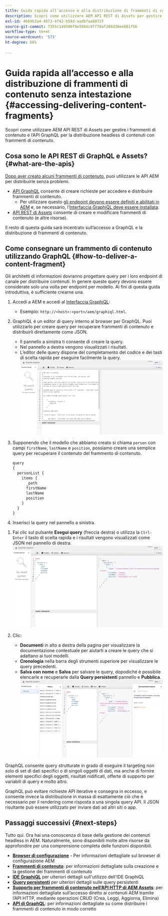 ```yaml
---
title: Guida rapida all’accesso e alla distribuzione di frammenti di contenuto senza intestazione
description: Scopri come utilizzare AEM API REST di Assets per gestire i frammenti di contenuto e l’API GraphQL per la distribuzione headless di contenuti con frammenti di contenuto.
exl-id: 4664b3a4-4873-4f42-b59d-aadbfaa6072f
source-git-commit: 7355c149500f9e5044c9ff78af208d36ee681f56
workflow-type: tm+mt
source-wordcount: '573'
ht-degree: 66%

---
```


# Guida rapida all’accesso e alla distribuzione di frammenti di contenuto senza intestazione {#accessing-delivering-content-fragments}

Scopri come utilizzare AEM API REST di Assets per gestire i frammenti di contenuto e l’API GraphQL per la distribuzione headless di contenuti con frammenti di contenuto.

## Cosa sono le API REST di GraphQL e Assets? {#what-are-the-apis}

[Dopo aver creato alcuni frammenti di contenuto,](create-content-fragment.md) puoi utilizzare le API AEM per distribuirle senza problemi.

* [API GraphQL](/help/sites-developing/headless/graphql-api/graphql-api-content-fragments.md) consente di creare richieste per accedere e distribuire frammenti di contenuto.
   * Per utilizzare questo [gli endpoint devono essere definiti e abilitati in AEM](/help/sites-developing/headless/graphql-api/graphql-endpoint.md#enabling-graphql-endpoint) e, se necessario, l’[Interfaccia GraphiQL deve essere installata](/help/sites-developing/headless/graphql-api/graphql-api-content-fragments.md#installing-graphiql-interface).
* [API REST di Assets](/help/assets/assets-api-content-fragments.md) consente di creare e modificare frammenti di contenuto (e altre risorse).

Il resto di questa guida sarà incentrato sull’accesso a GraphQL e la distribuzione di frammenti di contenuto.

## Come consegnare un frammento di contenuto utilizzando GraphQL {#how-to-deliver-a-content-fragment}

Gli architetti di informazioni dovranno progettare query per i loro endpoint di canale per distribuire contenuti. In genere queste query devono essere considerate solo una volta per endpoint per modello. Ai fini di questa guida introduttiva, è sufficiente crearne una.

1. Accedi a AEM e accedi al [Interfaccia GraphiQL](/help/sites-developing/headless/graphql-api/graphiql-ide.md):
   * Esempio: `http://<host>:<port>/aem/graphiql.html`.

1. GraphiQL è un editor di query interno al browser per GraphQL. Puoi utilizzarlo per creare query per recuperare frammenti di contenuto e distribuirli direttamente come JSON.
   * Il pannello a sinistra ti consente di creare la query.
   * Nel pannello a destra vengono visualizzati i risultati.
   * L’editor delle query dispone del completamento del codice e dei tasti di scelta rapida per eseguire facilmente la query.
      ![Editor GraphiQL](assets/graphiql.png)

1. Supponendo che il modello che abbiamo creato si chiama `person` con campi `firstName`, `lastName` e `position`, possiamo creare una semplice query per recuperare il contenuto del frammento di contenuto.

   ```text
   query 
   {
     personList {
       items {
         _path
         firstName
         lastName
         position
       }
     }
   }
   ```

1. Inserisci la query nel pannello a sinistra.

<!--
   ![GraphiQL query](assets/graphiql-query.png)
-->

1. Fai clic sul pulsante **Esegui query** (freccia destra) o utilizza la `Ctrl-Enter` il tasto di scelta rapida e i risultati vengono visualizzati come JSON nel pannello di destra.
   ![Risultati GraphiQL](assets/graphiql-results.png)

1. Clic:
   * **Documenti** in alto a destra della pagina per visualizzare la documentazione contestuale per aiutarti a creare le query che si adattano ai tuoi modelli.
   * **Cronologia** nella barra degli strumenti superiore per visualizzare le query precedenti.
   * **Salva con nome** e **Salva** per salvare le query, dopodiché è possibile elencarle e recuperarle dalla **Query persistenti** pannello e **Pubblica**.
      ![Documentazione di GraphiQL](assets/graphiql-documentation.png)

GraphQL consente query strutturate in grado di eseguire il targeting non solo di set di dati specifici o di singoli oggetti di dati, ma anche di fornire elementi specifici degli oggetti, risultati nidificati, offerte di supporto per variabili di query e molto altro.

GraphQL può evitare richieste API iterative e consegna in eccesso, e consente invece la distribuzione in massa di esattamente ciò che è necessario per il rendering come risposta a una singola query API. Il JSON risultante può essere utilizzato per inviare dati ad altri siti o app.

## Passaggi successivi {#next-steps}

Tutto qui. Ora hai una conoscenza di base della gestione dei contenuti headless in AEM. Naturalmente, sono disponibili molte altre risorse da approfondire per una comprensione completa delle funzioni disponibili.

* **[Browser di configurazione](create-configuration.md)** - Per informazioni dettagliate sul browser di configurazione AEM
* **[Frammenti di contenuto](/help/assets/content-fragments/content-fragments.md)**: per informazioni dettagliate sulla creazione e la gestione dei frammenti di contenuto
* **[IDE GraphiQL](/help/sites-developing/headless/graphql-api/graphiql-ide.md)** per ulteriori dettagli sull&#39;utilizzo dell&#39;IDE GraphiQL
* **[Query persistenti](/help/sites-developing/headless/graphql-api/persisted-queries.md)** per ulteriori dettagli sulle query persistenti
* **[Supporto per frammenti di contenuto nell’API HTTP di AEM Assets](/help/assets/assets-api-content-fragments.md)**: per informazioni dettagliate sull’accesso diretto ai contenuti AEM tramite l’API HTTP, mediante operazioni CRUD (Crea, Leggi, Aggiorna, Elimina)
* **[API di GraphQL](/help/sites-developing/headless/graphql-api/graphql-api-content-fragments.md)**: per informazioni dettagliate su come distribuire i frammenti di contenuto in modo corretto
